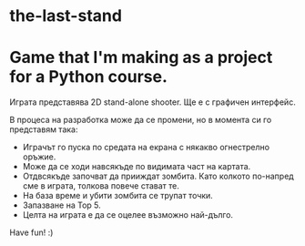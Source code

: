 the-last-stand
==============

Game that I'm making as a project for a Python course.
==============

Играта представява 2D stand-alone shooter.
Ще е с графичен интерфейс.

В процеса на разработка може да се промени, но в момента си го
представям така:

- Играчът го пуска по средата на екрана с някакво огнестрелно оръжие.
- Може да се ходи навсякъде по видимата част на картата.
- Отдвсякъде започват да прииждат зомбита. Като колкото по-напред сме в играта, толкова повече стават те.
- На база време и убити зомбита се трупат точки.
- Запазване на Top 5.
- Целта на играта е да се оцелее възможно най-дълго.

Have fun! :)
